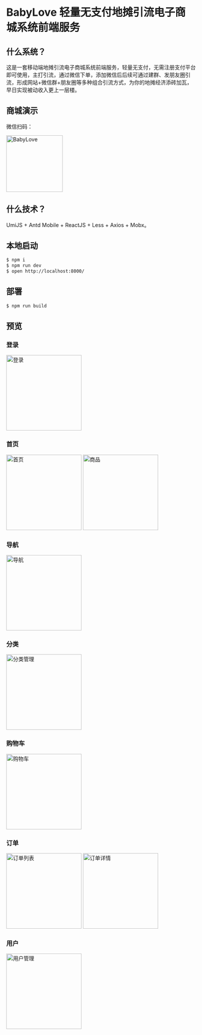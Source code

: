 # BabyLove 轻量无支付地摊引流电子商城系统前端服务



## 什么系统？

这是一套移动端地摊引流电子商城系统前端服务，轻量无支付，无需注册支付平台即可使用，主打引流，通过微信下单，添加微信后后续可通过建群、发朋友圈引流，形成网站+微信群+朋友圈等多种组合引流方式，为你的地摊经济添砖加瓦，早日实现被动收入更上一层楼。

## 商城演示

微信扫码：  

<img src="assets/images/preview.png" alt="BabyLove" width="150">


## 什么技术？

UmiJS + Antd Mobile + ReactJS + Less + Axios + Mobx。

## 本地启动

```bash
$ npm i
$ npm run dev
$ open http://localhost:8000/
```

## 部署

```bash
$ npm run build
```

## 预览

### 登录

<img src="assets/images/login.png" alt="登录" width="200">

### 首页
<img src="assets/images/index.png" alt="首页" width="200">
<img src="assets/images/goods.png" alt="商品" width="200">

### 导航
<img src="assets/images/navs.png" alt="导航" width="200">

### 分类
<img src="assets/images/catalogs.png" alt="分类管理" width="200">

### 购物车
<img src="assets/images/shoppingcarts.png" alt="购物车" width="200">

### 订单
<img src="assets/images/orders.png" alt="订单列表" width="200">
<img src="assets/images/order_details1.png" alt="订单详情" width="200">

### 用户
<img src="assets/images/users.png" alt="用户管理" width="200">
